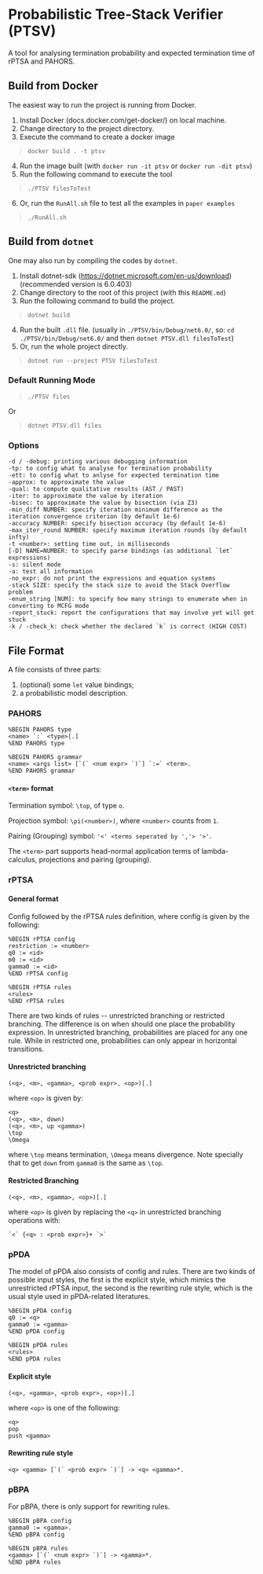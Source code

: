 # Probabilistic Tree-Stack Verifier (PTSV)
A tool for analysing termination probability and expected termination time of rPTSA and PAHORS.

## Build from Docker
The easiest way to run the project is running from Docker.
1. Install Docker (docs.docker.com/get-docker/) on local machine.
2. Change directory to the project directory.
3. Execute the command to create a docker image
> `docker build . -t ptsv`
4. Run the image built (with `docker run -it ptsv` or `docker run -dit ptsv`)
5. Run the following command to execute the tool
> `./PTSV filesToTest`
6. Or, run the `RunAll.sh` file to test all the examples in `paper examples`
> `./RunAll.sh`

## Build from `dotnet`
One may also run by compiling the codes by `dotnet`.
1. Install dotnet-sdk (https://dotnet.microsoft.com/en-us/download) (recommended version is 6.0.403)
2. Change directory to the root of this project (with this `README.md`)
3. Run the following command to build the project.
> `dotnet build`
4. Run the built `.dll` file.
   (usually in `./PTSV/bin/Debug/net6.0/`, so: `cd ./PTSV/bin/Debug/net6.0/` and then `dotnet PTSV.dll filesToTest`)
5. Or, run the whole project directly.
> `dotnet run --project PTSV filesToTest`

### Default Running Mode

> `./PTSV files`

Or

> `dotnet PTSV.dll files`

### Options

```
-d / -debug: printing various debugging information
-tp: to config what to analyse for termination probability
-ett: to config what to anlyse for expected termination time
-approx: to approximate the value
-qual: to compute qualitative results (AST / PAST)
-iter: to approximate the value by iteration
-bisec: to approximate the value by bisection (via Z3)
-min_diff NUMBER: specify iteration minimum difference as the iteration convergence criterion (by default 1e-6)
-accuracy NUMBER: specify bisection accuracy (by default 1e-6)
-max_iter_round NUMBER: specify maximum iteration rounds (by default infty)
-t <number>: setting time out, in milliseconds
[-D] NAME=NUMBER: to specify parse bindings (as additional `let` expressions)
-s: silent mode
-a: test all information
-no_expr: do not print the expressions and equation systems
-stack SIZE: specify the stack size to avoid the Stack Overflow problem
-enum_string [NUM]: to specify how many strings to enumerate when in converting to MCFG mode
-report_stuck: report the configurations that may involve yet will get stuck
-k / -check_k: check whether the declared `k` is correct (HIGH COST)
```

## File Format

A file consists of three parts:
1) (optional) some `let` value bindings;
2) a probabilistic model description.

### PAHORS

```
%BEGIN PAHORS type
<name> `:` <type>[.]
%END PAHORS type

%BEGIN PAHORS grammar
<name> <args list> [`(` <num expr> `)`] `:=` <term>.
%END PAHORS grammar
```

#### `<term>` format

Termination symbol: `\top`, of type `o`.

Projection symbol: `\pi(<number>)`, where `<number>` counts from `1`.

Pairing (Grouping) symbol: `'<' <terms seperated by ','> '>'`.

The `<term>` part supports head-normal application terms of lambda-calculus, projections and pairing (grouping).

### rPTSA

#### General format

Config followed by the rPTSA rules definition,
where config is given by the following:

```
%BEGIN rPTSA config
restriction := <number>
q0 := <id>
m0 := <id>
gamma0 := <id>
%END rPTSA config

%BEGIN rPTSA rules
<rules>
%END rPTSA rules
```

There are two kinds of rules --
unrestricted branching or restricted branching.
The difference is on when should one place the probability expression.
In unrestricted branching, probabilities are placed for any one rule.
While in restricted one, probabilities can only appear in horizontal
transitions.

#### Unrestricted branching

```
(<q>, <m>, <gamma>, <prob expr>, <op>)[.]
```

where `<op>` is given by:

```
<q>
(<q>, <m>, down)
(<q>, <m>, up <gamma>)
\top
\Omega
```

where `\top` means termination, `\Omega` means divergence.
Note specially that to get `down` from `gamma0` is the same as `\top`.

#### Restricted Branching

```
(<q>, <m>, <gamma>, <op>)[.]
```

where `<op>` is given by
replacing the `<q>` in unrestricted branching operations with:

``` 
`<` {<q> : <prob expr>}+ `>`
```


### pPDA

The model of pPDA also consists of config and rules.
There are two kinds of possible input styles, the first is the explicit
style, which mimics the unrestricted rPTSA input,
the second is the rewriting rule style, which is the usual
style used in pPDA-related literatures.

``` 
%BEGIN pPDA config
q0 := <q>
gamma0 := <gamma>
%END pPDA config

%BEGIN pPDA rules
<rules>
%END pPDA rules
```

#### Explicit style

``` 
(<q>, <gamma>, <prob expr>, <op>)[.]
```

where `<op>` is one of the following:

``` 
<q>
pop
push <gamma>
```

#### Rewriting rule style

``` 
<q> <gamma> [`(` <prob expr> `)`] -> <q> <gamma>*.
```


### pBPA

For pBPA, there is only support for rewriting rules.

``` 
%BEGIN pBPA config
gamma0 := <gamma>.
%END pBPA config

%BEGIN pBPA rules
<gamma> [`(` <num expr> `)`] -> <gamma>*.
%END pBPA rules
```
